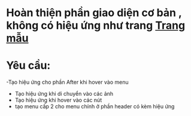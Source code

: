 # Hoàn thiện phần giao diện cơ bản , không có hiệu ứng như trang [Trang mẫu](https://www.w3schools.com/w3css/tryw3css_templates_startup.htm#home)
# Yêu cầu:
-Tạo hiệu ứng cho phần After khi hover vào menu
- Tạo hiệu ứng khi di chuyển vào các ảnh
- Tạo hiệu ứng khi hover vào các nút
- tạo  menu cấp 2 cho menu chính ở phần header có kèm hiệu ứng
